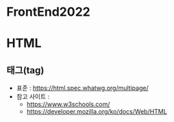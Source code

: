 # FrontEnd2022
# HTML
## 태그(tag)
+ 표준 : https://html.spec.whatwg.org/multipage/
+ 참고 사이트 :
  + https://www.w3schools.com/
  + https://developer.mozilla.org/ko/docs/Web/HTML